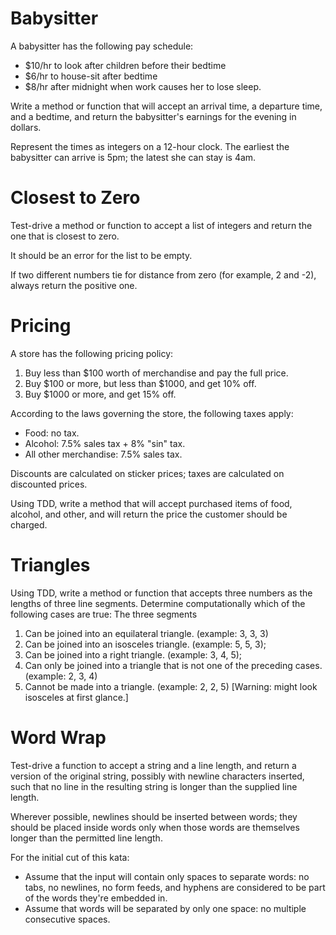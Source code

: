 # Babysitter

A babysitter has the following pay schedule:

* $10/hr to look after children before their bedtime
* $6/hr to house-sit after bedtime
* $8/hr after midnight when work causes her to lose sleep.

Write a method or function that will accept an arrival time, a departure time, and a bedtime, and return
the babysitter's earnings for the evening in dollars.

Represent the times as integers on a 12-hour clock.  The earliest the babysitter can arrive is 5pm;
the latest she can stay is 4am.


# Closest to Zero

Test-drive a method or function to accept a list of integers and return the one that is closest to zero.

It should be an error for the list to be empty.

If two different numbers tie for distance from zero (for example, 2 and -2), always return the positive one.


# Pricing

A store has the following pricing policy:

1. Buy less than $100 worth of merchandise and pay the full price.
1. Buy $100 or more, but less than $1000, and get 10% off.
1. Buy $1000 or more, and get 15% off.

According to the laws governing the store, the following taxes apply:

* Food: no tax.
* Alcohol: 7.5% sales tax + 8% "sin" tax.
* All other merchandise: 7.5% sales tax.

Discounts are calculated on sticker prices; taxes are calculated on discounted prices.

Using TDD, write a method that will accept purchased items of food, alcohol, and other, and will
return the price the customer should be charged.


# Triangles

Using TDD, write a method or function that accepts three numbers as the lengths of three line segments.
Determine computationally which of the following cases are true:
The three segments
  1. Can be joined into an equilateral triangle. (example: 3, 3, 3)
  1. Can be joined into an isosceles triangle. (example: 5, 5, 3);
  1. Can be joined into a right triangle. (example: 3, 4, 5);
  1. Can only be joined into a triangle that is not one of the preceding cases. (example: 2, 3, 4)
  1. Cannot be made into a triangle. (example: 2, 2, 5) [Warning: might look isosceles at first glance.]


# Word Wrap

Test-drive a function to accept a string and a line length, and return a version of the original string, possibly with
newline characters inserted, such that no line in the resulting string is longer than the supplied line length.

Wherever possible, newlines should be inserted between words; they should be placed inside words only when those
words are themselves longer than the permitted line length.

For the initial cut of this kata:

* Assume that the input will contain only spaces to separate words: no tabs, no newlines, no form feeds, and hyphens
are considered to be part of the words they're embedded in.
* Assume that words will be separated by only one space: no multiple consecutive spaces.
